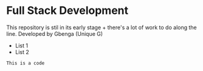 # Full Stack Development

This repository is stil in its early stage + there's a lot of work to do along the line. Developed by Gbenga (Unique G)

- List 1
- List 2

`This is a code`